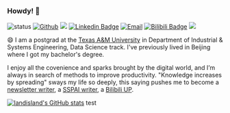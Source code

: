 ### Howdy! 👋

![status](https://img.shields.io/badge/status-up-brightgreen)  [![Github](https://img.shields.io/badge/-Github-000?style=flat&logo=Github&logoColor=white)](https://github.com/landisland)
[![](https://img.shields.io/badge/-Blog-ff4088?logo=Hugo&logoColor=white&style=flat-square)](https://www.landisland.blog)
[![Linkedin Badge](https://img.shields.io/badge/-Lindkedn-blue?style=flat-square&logo=Linkedin&logoColor=white&link=https://www.linkedin.com/in/chunliangyang/)](https://www.linkedin.com/in/chunliangyang/) 
[![Email](https://img.shields.io/badge/-Email-c14438?style=flat&logo=Gmail&logoColor=white&link=mailto:landisland.blog@gmail.com)](mailto:landisland.blog@gmail.com)
[![Bilibili Badge](https://img.shields.io/badge/-BiliBili-D14970?style=flat-square&logo=Bilibili&logoColor=white&link=https://space.bilibili.com/39422573)](https://space.bilibili.com/39422573)
![](https://visitor-badge.glitch.me/badge?page_id=github.com/landisland)

😄 I am a postgrad at the [Texas A&M University](https://www.tamu.edu) in Department of Industrial & Systems Engineering, Data Science track. I've previously lived in Beijing where I got my bachelor's degree. 

I enjoy all the covenience and sparks brought by the digital world, and I’m always in search of methods to improve productivity. "Knowledge increases by spreading" sways my life so deeply, this saying pushes me to become a [newsletter writer](https://landisland.zhubai.love/), a [SSPAI writer](https://sspai.com/u/liam4ever/updates), a [Bilibili UP](https://space.bilibili.com/39422573). 



[![landisland's GitHub stats](https://github-readme-stats.vercel.app/api?username=landisland)](https://github.com/anuraghazra/github-readme-stats)
test
